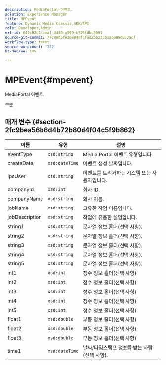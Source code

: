 ```yaml
---
description: MediaPortal 이벤트.
solution: Experience Manager
title: MPEvent
feature: Dynamic Media Classic,SDK/API
role: Developer,Admin
exl-id: 642c82d1-aea1-4430-a599-b526fdbc8091
source-git-commit: 77c88d5fe20e048f6fad2bb23cb1abe090793acf
workflow-type: tm+mt
source-wordcount: '132'
ht-degree: 14%

---
```


# MPEvent{#mpevent}

MediaPortal 이벤트.

구문

## 매개 변수 {#section-2fc9bea56b6d4b72b80d4f04c5f9b862}

| 이름 | 유형 | 설명 |
|---|---|---|
| eventType | `xsd:string` | Media Portal 이벤트 유형입니다. |
| createDate | `xsd:dateTime` | 이벤트 생성 날짜입니다. |
| ipsUser | `xsd:string` | 이벤트를 트리거하는 시스템 또는 사용자입니다. |
| companyId | `xsd:int` | 회사 ID. |
| companyName | `xsd:string` | 회사 이름. |
| jobName | `xsd:string` | 고유한 작업 이름입니다. |
| jobDescription | `xsd:string` | 작업에 유용한 설명입니다. |
| string1 | `xsd:string` | 문자열 정보 홀더(선택 사항). |
| string2 | `xsd:string` | 문자열 정보 홀더(선택 사항). |
| string3 | `xsd:string` | 문자열 정보 홀더(선택 사항). |
| string4 | `xsd:string` | 문자열 정보 홀더(선택 사항). |
| string5 | `xsd:string` | 문자열 정보 홀더(선택 사항). |
| int1 | `xsd:int` | 정수 정보 홀더(선택 사항) |
| int2 | `xsd:int` | 정수 정보 홀더(선택 사항) |
| int3 | `xsd:int` | 정수 정보 홀더(선택 사항) |
| int4 | `xsd:int` | 정수 정보 홀더(선택 사항) |
| int5 | `xsd:int` | 정수 정보 홀더(선택 사항) |
| float1 | `xsd:double` | 부동 정보 홀더(선택 사항) |
| float2 | `xsd:double` | 부동 정보 홀더(선택 사항) |
| float3 | `xsd:double` | 부동 정보 홀더(선택 사항) |
| time1 | `xsd:dateTime` | 날짜/타임스탬프 정보를 받는 사람(선택 사항). |
